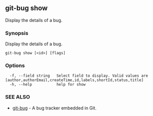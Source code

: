 ## git-bug show

Display the details of a bug.

### Synopsis

Display the details of a bug.

```
git-bug show [<id>] [flags]
```

### Options

```
  -f, --field string   Select field to display. Valid values are [author,authorEmail,createTime,id,labels,shortId,status,title]
  -h, --help           help for show
```

### SEE ALSO

* [git-bug](git-bug.md)	 - A bug tracker embedded in Git.

